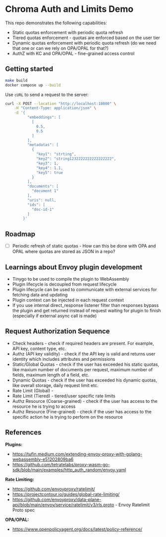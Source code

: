 # Chroma Auth and Limits Demo

This repo demonstrates the following capabilities:

- Static quotas enforcement with periodic quota refresh
- Tiered quotas enforcement - quotas are enforced based on the user tier
- Dynamic quotas enforcement with periodic quota refresh (do we need that one or can we rely on OPA/OPAL for that?)
- AuthZ with KC and OPA/OPAL - fine-grained access control

## Getting started

```bash
make build
docker compose up --build
```

Use `cURL` to send a request to the server:

```bash
curl -X POST --location "http://localhost:18000" \
    -H "Content-Type: application/json" \
    -d '{
          "embeddings": [
            [
              0.5,
              0.5
            ]
          ],
          "metadatas": [
            {
              "key1": "strting",
              "key2": "string1232222222222222222",
              "key3": 1,
              "key4": 1.1,
              "key5": true
            }
          ],
          "documents": [
            "document 1"
          ],
          "uris": null,
          "ids": [
            "doc-id-1"
          ]
        }'
```

## Roadmap

- [ ] Periodic refresh of static quotas - How can this be done with OPA and OPAL where quotas are stored as JSON in a
  repo?

## Learnings about Envoy plugin development

- Tinygo to be used to compile the plugin to WebAssembly
- Plugin lifecycle is decoupled from request lifecycle
- Plugin lifecycle can be used to communicate with external services for fetching data and updating
- Plugin context can be injected in each request context
- If you use internal direct_response listener filter than responses bypass the plugin and get returned instead of
  request waiting for plugin to finish (especially if external async call is made)


## Request Authorization Sequence

- Check headers - check if required headers are present. For example, API key, content type, etc.
- Authz (API key validity) - check if the API key is valid and returns user identity which includes attributes and permissions
- Static/Global Quotas - check if the user has exceeded his static quotas, like maxium number of documents per request, maximum number of fields, maximum length of a field, etc.
- Dynamic Quotas  - check if the user has exceeded his dynamic quotas, like overall storage, daily request limit etc.
- Rate Limit (Global) - 
- Rate Limit (Tiered) - tiered/user specific rate limits
- Authz Resource (Coarse-grained) - check if the user has access to the resource he is trying to access
- Authz Resource (Fine-grained) - check if the user has access to the specific action he is trying to perform on the resource


## References

**Plugins:**

- https://tufin.medium.com/extending-envoy-proxy-with-golang-webassembly-e51202809ba6
- https://github.com/tetratelabs/proxy-wasm-go-sdk/blob/main/examples/http_auth_random/envoy.yaml

**Rate Limiting:**

- https://github.com/envoyproxy/ratelimit/
- https://projectcontour.io/guides/global-rate-limiting/
- https://github.com/envoyproxy/data-plane-api/blob/main/envoy/service/ratelimit/v3/rls.proto - Envoy Ratelimit Proto spec

**OPA/OPAL:**

- https://www.openpolicyagent.org/docs/latest/policy-reference/